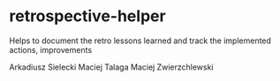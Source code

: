 # retrospective-helper
Helps to document the retro lessons learned and track the implemented actions, improvements

Arkadiusz Sielecki
Maciej Talaga
Maciej Zwierzchlewski

